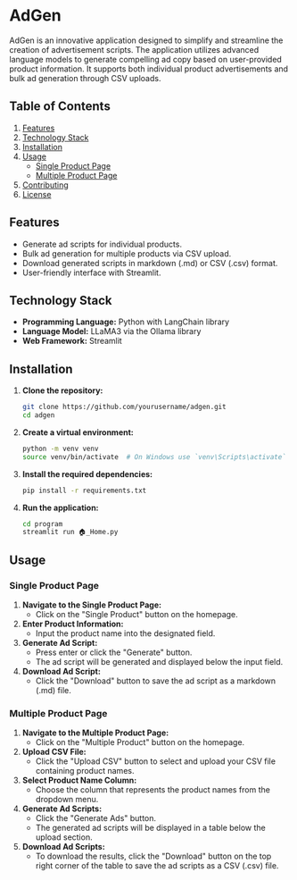 # AdGen

AdGen is an innovative application designed to simplify and streamline the creation of advertisement scripts. The application utilizes advanced language models to generate compelling ad copy based on user-provided product information. It supports both individual product advertisements and bulk ad generation through CSV uploads.

## Table of Contents

1. [Features](#features)
2. [Technology Stack](#technology-stack)
3. [Installation](#installation)
4. [Usage](#usage)
   - [Single Product Page](#single-product-page)
   - [Multiple Product Page](#multiple-product-page)
5. [Contributing](#contributing)
6. [License](#license)

## Features

- Generate ad scripts for individual products.
- Bulk ad generation for multiple products via CSV upload.
- Download generated scripts in markdown (.md) or CSV (.csv) format.
- User-friendly interface with Streamlit.

## Technology Stack

- **Programming Language:** Python with LangChain library
- **Language Model:** LLaMA3 via the Ollama library
- **Web Framework:** Streamlit

## Installation

1. **Clone the repository:**
   ```bash
   git clone https://github.com/yourusername/adgen.git
   cd adgen
   ```

2. **Create a virtual environment:**
   ```bash
   python -m venv venv
   source venv/bin/activate  # On Windows use `venv\Scripts\activate`
   ```

3. **Install the required dependencies:**
   ```bash
   pip install -r requirements.txt
   ```

4. **Run the application:**
   ```bash
   cd program
   streamlit run 🏠_Home.py
   ```

## Usage

### Single Product Page

1. **Navigate to the Single Product Page:**
   - Click on the "Single Product" button on the homepage.
2. **Enter Product Information:**
   - Input the product name into the designated field.
3. **Generate Ad Script:**
   - Press enter or click the "Generate" button.
   - The ad script will be generated and displayed below the input field.
4. **Download Ad Script:**
   - Click the "Download" button to save the ad script as a markdown (.md) file.

### Multiple Product Page

1. **Navigate to the Multiple Product Page:**
   - Click on the "Multiple Product" button on the homepage.
2. **Upload CSV File:**
   - Click the "Upload CSV" button to select and upload your CSV file containing product names.
3. **Select Product Name Column:**
   - Choose the column that represents the product names from the dropdown menu.
4. **Generate Ad Scripts:**
   - Click the "Generate Ads" button.
   - The generated ad scripts will be displayed in a table below the upload section.
5. **Download Ad Scripts:**
   - To download the results, click the "Download" button on the top right corner of the table to save the ad scripts as a CSV (.csv) file.